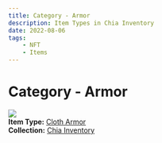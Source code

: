 ```yaml
---
title: Category - Armor
description: Item Types in Chia Inventory
date: 2022-08-06
tags:
    - NFT
    - Items
---
```


# Category - Armor
<div class="item_type_thumbnail">
<a href="../../Types/Armor/Cloth_Armor/Cloth_Armor"><img loading="lazy" src="https://i7hstntk3ig4w5sk6mc5qhiuuogpwnxyo65lcozaqmy2yxqq5i5a.arweave.net/R88ptmraDct2SvMF2B0Uo4z7Nvh3urE7IIMxrF4Q6jo"></a><br/>
<div><strong>Item Type:</strong> <a href="../../Types/Armor/Cloth_Armor/Cloth_Armor">Cloth Armor</a></div>
<div><strong>Collection:</strong> <a href="https://www.spacescan.io/xch/nft/collection/col16fpva26fhdjp2echs3cr7c30gzl7qe67hu9grtsjcqldz354asjsyzp6wx">Chia Inventory</a></div>
</div>

